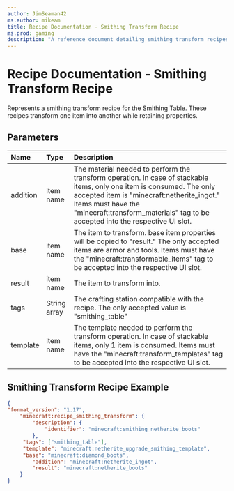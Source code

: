 ```yaml
---
author: JimSeaman42
ms.author: mikeam
title: Recipe Documentation - Smithing Transform Recipe
ms.prod: gaming
description: "A reference document detailing smithing transform recipes"
---
```


# Recipe Documentation - Smithing Transform Recipe

Represents a smithing transform recipe for the Smithing Table. These recipes transform one item into another while retaining properties.

## Parameters

|Name |Type |Description |
|:-----------|:-----------|:-----------|
|addition| item name|  The material needed to perform the transform operation. In case of stackable items, only one item is consumed. The only accepted item is "minecraft:netherite_ingot." Items must have the "minecraft:transform_materials" tag to be accepted into the respective UI slot. |
|base| item name| The item to transform. base item properties will be copied to "result." The only accepted items are armor and tools. Items must have the "minecraft:transformable_items" tag to be accepted into the respective UI slot.|
|result| item name| The item to transform into. |
|tags|String array |The crafting station compatible with the recipe. The only accepted value is "smithing_table" |
|template| item name| The template needed to perform the transform operation. In case of stackable items, only 1 item is consumed. Items must have the "minecraft:transform_templates" tag to be accepted into the respective UI slot. |

## Smithing Transform Recipe Example

```json
{
"format_version": "1.17",
    "minecraft:recipe_smithing_transform": {
        "description": {
            "identifier": "minecraft:smithing_netherite_boots"
        },
     "tags": ["smithing_table"],
     "template": "minecraft:netherite_upgrade_smithing_template",
     "base": "minecraft:diamond_boots",
        "addition": "minecraft:netherite_ingot",
        "result": "minecraft:netherite_boots"
    }
}
```
